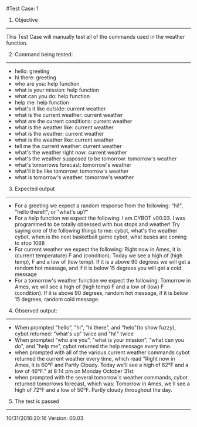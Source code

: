 #Test Case: 1

1. Objective
--------------------------

This Test Case will manually test all of the commands used in the weather function.

2. Command being tested:
------------------------------

  * hello: greeting
  * hi there: greeting
  * who are you: help function
  * what is your mission: help function
  * what can you do: help function
  * help me: help function
  * what's it like outside: current weather
  * what is the current weather: current weather
  * what are the current conditions: current weather
  * what is the weather like: current weather
  * what is the weather: current weather
  * what is the weather like: current weather
  * tell me the current weather: current weather
  * what's the weather right now: current weather
  * what's the weather supposed to be tomorrow: tomorrow's weather
  * what's tomorrows forecast: tomorrow's weather
  * what'll it be like tomorrow: tomorrow's weather
  * what is tomorrow's weather: tomorrow's weather

3. Expected output
--------------------------------
  * For a greeting we expect a random response from the following: "hi!", "hello there!!", or "what's up?"
  * For a help function we expect the following: I am CYBOT v00.03. I was programmed  to be totally obsessed with bus stops and weather! Try saying one of the following things to me:
    cybot, what's the weather
    cybot, when is the next basketball game
    cybot, what buses are coming to stop 1088
  * For current weather we expect the following: Right now in Ames, it is (current temperature) F and (condition). Today we see a high of (high temp), F and a low of (low temp). If it is a above 90 degrees we will get a random hot message, and if it is below 15 degrees you will get a cold message
  * For a tomorrow's weather function we expect the following: Tomorrow in Ames, we will see a high of (high temp) F and a low of (low) F (condition). If it is above 90 degrees, random hot message, if it is below 15 degrees, random cold message.

4. Observed output:
----------------------------
  * When prompted "hello", "hi", "hi there", and "helo"(to show fuzzy), cybot returned: "what's up" twice and  "hi!" twice
  * When prompted "who are you", "what is your mission", "what can you do", and "help me", cybot returned the help message every time.
  * when prompted with all of the various current weather commands cybot returned the current weather every time, which read "Right now in Ames, it is 60°F and Partly Cloudy. Today we'll see a high of 62°F and a low of 46°F." at 8:14 pm on Monday October 31st
  * when prompted with the several tomorrow's weather commands, cybot returned tomorrows forecast, which was: Tomorrow in Ames, we'll see a high of 72°F and a low of 50°F. Partly cloudy throughout the day.

  5. The test is passed
  ------------------------------------
  10/31/2016:20:16
  Version: 00.03
